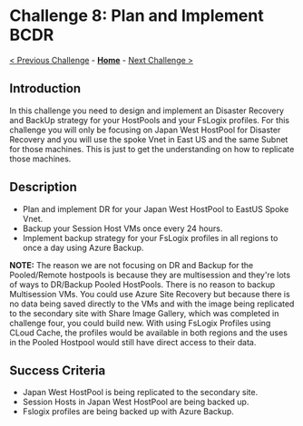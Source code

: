 # Challenge 8: Plan and Implement BCDR

[< Previous Challenge](./07-Install-Configure-Apps.md) - **[Home](../README.md)** - [Next Challenge >](./09-Automate-WVD-Tasks.md)

## Introduction
In this challenge you need to design and implement an Disaster Recovery and BackUp strategy for your HostPools and your FsLogix profiles. For this challenge you will only be focusing on Japan West HostPool for Disaster Recovery and you will use the spoke Vnet in East US and the same Subnet for those machines. This is just to get the understanding on how to replicate those machines.  

## Description

- Plan and implement DR for your Japan West HostPool to EastUS Spoke Vnet.
- Backup your Session Host VMs once every 24 hours. 
- Implement backup strategy for your FsLogix profiles in all regions to once a day using Azure Backup. 

**NOTE:**
The reason we are not focusing on DR and Backup for the Pooled/Remote hostpools is because they are multisession and they're lots of ways to DR/Backup Pooled HostPools. There is no reason to backup Multisession VMs. You could use Azure Site Recovery but because there is no data being saved directly to the VMs and with the image being replicated to the secondary site with Share Image Gallery, which was completed in challenge four, you could build new. With using FsLogix Profiles using CLoud Cache, the profiles would be available in both regions and the uses in the Pooled Hostpool would still have direct access to their data.  

## Success Criteria

- Japan West HostPool is being replicated to the secondary site.
- Session Hosts in Japan West HostPool are being backed up.
- Fslogix profiles are being backed up with Azure Backup.  
